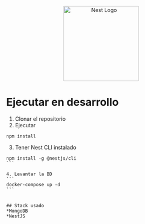 <p align="center">
  <a href="http://nestjs.com/" target="blank"><img src="https://nestjs.com/img/logo-small.svg" width="200" alt="Nest Logo" /></a>
</p>

# Ejecutar en desarrollo

1. Clonar el repositorio
2. Ejecutar

```
npm install
```

3. Tener Nest CLI instalado

````
npm install -g @nestjs/cli
```

4. Levantar la BD
```
docker-compose up -d
```


## Stack usado
*MongoDB
*NestJS
